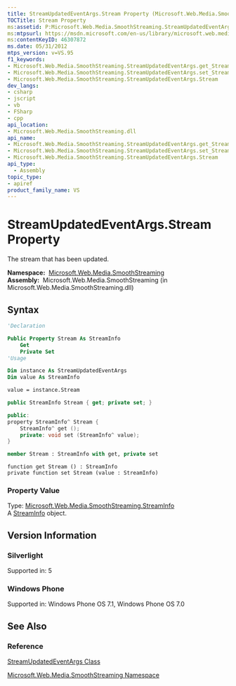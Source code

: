 ```yaml
---
title: StreamUpdatedEventArgs.Stream Property (Microsoft.Web.Media.SmoothStreaming)
TOCTitle: Stream Property
ms:assetid: P:Microsoft.Web.Media.SmoothStreaming.StreamUpdatedEventArgs.Stream
ms:mtpsurl: https://msdn.microsoft.com/en-us/library/microsoft.web.media.smoothstreaming.streamupdatedeventargs.stream(v=VS.95)
ms:contentKeyID: 46307872
ms.date: 05/31/2012
mtps_version: v=VS.95
f1_keywords:
- Microsoft.Web.Media.SmoothStreaming.StreamUpdatedEventArgs.get_Stream
- Microsoft.Web.Media.SmoothStreaming.StreamUpdatedEventArgs.set_Stream
- Microsoft.Web.Media.SmoothStreaming.StreamUpdatedEventArgs.Stream
dev_langs:
- csharp
- jscript
- vb
- FSharp
- cpp
api_location:
- Microsoft.Web.Media.SmoothStreaming.dll
api_name:
- Microsoft.Web.Media.SmoothStreaming.StreamUpdatedEventArgs.get_Stream
- Microsoft.Web.Media.SmoothStreaming.StreamUpdatedEventArgs.set_Stream
- Microsoft.Web.Media.SmoothStreaming.StreamUpdatedEventArgs.Stream
api_type:
  - Assembly
topic_type:
- apiref
product_family_name: VS
---
```


# StreamUpdatedEventArgs.Stream Property

The stream that has been updated.

**Namespace:**  [Microsoft.Web.Media.SmoothStreaming](microsoft-web-media-smoothstreaming-namespace_1.md)  
**Assembly:**  Microsoft.Web.Media.SmoothStreaming (in Microsoft.Web.Media.SmoothStreaming.dll)

## Syntax

```vb
'Declaration

Public Property Stream As StreamInfo
    Get
    Private Set
'Usage

Dim instance As StreamUpdatedEventArgs
Dim value As StreamInfo

value = instance.Stream
```

```csharp
public StreamInfo Stream { get; private set; }
```

```cpp
public:
property StreamInfo^ Stream {
    StreamInfo^ get ();
    private: void set (StreamInfo^ value);
}
```

``` fsharp
member Stream : StreamInfo with get, private set
```

```jscript
function get Stream () : StreamInfo
private function set Stream (value : StreamInfo)
```

### Property Value

Type: [Microsoft.Web.Media.SmoothStreaming.StreamInfo](streaminfo-class-microsoft-web-media-smoothstreaming_1.md)  
A [StreamInfo](streaminfo-class-microsoft-web-media-smoothstreaming_1.md) object.

## Version Information

### Silverlight

Supported in: 5  

### Windows Phone

Supported in: Windows Phone OS 7.1, Windows Phone OS 7.0  

## See Also

### Reference

[StreamUpdatedEventArgs Class](streamupdatedeventargs-class-microsoft-web-media-smoothstreaming_1.md)

[Microsoft.Web.Media.SmoothStreaming Namespace](microsoft-web-media-smoothstreaming-namespace_1.md)

